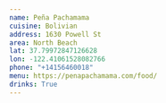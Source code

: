 ```yaml
---
name: Peña Pachamama
cuisine: Bolivian
address: 1630 Powell St
area: North Beach
lat: 37.79972847126628
lon: -122.41061528082766
phone: "+14156460018"
menu: https://penapachamama.com/food/
drinks: True
---
```

